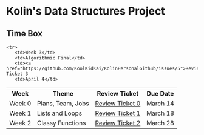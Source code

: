 # Kolin's Data Structures Project

## Time Box

<table>
   <tr>
     <th>Week</th>
     <th>Theme</th>
     <th>Review Ticket</th>
     <th>Due Date</th>
    </tr>
  
  <tr>
    <td>Week 0</td>
    <td>Plans, Team, Jobs</td>
    <td><a href="https://github.com/KoolKidKai/KolinPersonalGithub/issues/1">Review Ticket 0
    <td>March 14</td>
   
   <tr>
      <td>Week 1</td>
      <td>Lists and Loops</td>
      <td><a href="https://github.com/KoolKidKai/KolinPersonalGithub/issues/2">Review Ticket 1
      <td>March 18</td>
         
   <tr>
      <td>Week 2</td>
      <td>Classy Functions</td>
      <td><a href="https://github.com/KoolKidKai/KolinPersonalGithub/issues/4">Review Ticket 2
      <td>March 28</td>

    <tr>
       <td>Week 3</td>
       <td>Algorithmic Final</td>
       <td><a href="https://github.com/KoolKidKai/KolinPersonalGithub/issues/5">Review Ticket 3
       <td>April 4</td>
